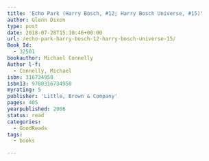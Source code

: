 ```yaml
---
title: 'Echo Park (Harry Bosch, #12; Harry Bosch Universe, #15)'
author: Glenn Dixon
type: post
date: 2018-07-28T15:10:46+00:00
url: /echo-park-harry-bosch-12-harry-bosch-universe-15/
Book Id:
  - 32501
bookauthor: Michael Connelly
Author l-f:
  - Connelly, Michael
isbn: 316734950
isbn13: 9780316734950
myrating: 5
publisher: 'Little, Brown & Company'
pages: 405
yearpublished: 2006
status: read
categories:
  - GoodReads
tags:
  - books

---
```

